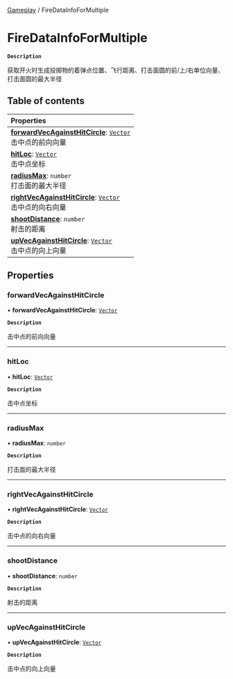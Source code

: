 [Gameplay](../modules/Gameplay.Gameplay.md) / FireDataInfoForMultiple

# FireDataInfoForMultiple <Badge type="tip" text="Class" />

**`Description`**

获取开火时生成投掷物的着弹点位置、飞行距离、打击面圆的前/上/右单位向量、打击面圆的最大半径

## Table of contents

| Properties |
| :-----|
| **[forwardVecAgainstHitCircle](Gameplay.Gameplay.FireDataInfoForMultiple.md#forwardvecagainsthitcircle)**: [`Vector`](Type.Type.Vector.md) <br> 击中点的前向向量|
| **[hitLoc](Gameplay.Gameplay.FireDataInfoForMultiple.md#hitloc)**: [`Vector`](Type.Type.Vector.md) <br> 击中点坐标|
| **[radiusMax](Gameplay.Gameplay.FireDataInfoForMultiple.md#radiusmax)**: `number` <br> 打击面的最大半径|
| **[rightVecAgainstHitCircle](Gameplay.Gameplay.FireDataInfoForMultiple.md#rightvecagainsthitcircle)**: [`Vector`](Type.Type.Vector.md) <br> 击中点的向右向量|
| **[shootDistance](Gameplay.Gameplay.FireDataInfoForMultiple.md#shootdistance)**: `number` <br> 射击的距离|
| **[upVecAgainstHitCircle](Gameplay.Gameplay.FireDataInfoForMultiple.md#upvecagainsthitcircle)**: [`Vector`](Type.Type.Vector.md) <br> 击中点的向上向量|

## Properties

### forwardVecAgainstHitCircle

• **forwardVecAgainstHitCircle**: [`Vector`](Type.Type.Vector.md)

**`Description`**

击中点的前向向量

___

### hitLoc

• **hitLoc**: [`Vector`](Type.Type.Vector.md)

**`Description`**

击中点坐标

___

### radiusMax

• **radiusMax**: `number`

**`Description`**

打击面的最大半径

___

### rightVecAgainstHitCircle

• **rightVecAgainstHitCircle**: [`Vector`](Type.Type.Vector.md)

**`Description`**

击中点的向右向量

___

### shootDistance

• **shootDistance**: `number`

**`Description`**

射击的距离

___

### upVecAgainstHitCircle

• **upVecAgainstHitCircle**: [`Vector`](Type.Type.Vector.md)

**`Description`**

击中点的向上向量
